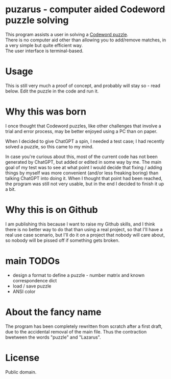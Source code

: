 # puzarus - computer aided Codeword puzzle solving

This program assists a user in solving a [Codeword puzzle](https://www.puzzler.com/puzzles-a-z/codeword).  
There is no computer aid other than allowing you to add/remove matches, in a very simple but quite efficient way.  
The user interface is terminal-based.

# Usage
This is still very much a proof of concept, and probably will stay so - read below.
Edit the puzzle in the code and run it.

# Why this was born

I once thought that Codeword puzzles, like other challenges that involve a trial and error process,
may be better enjoyed using a PC than on paper.

When I decided to give ChatGPT a spin, I needed a test case; I had recently solved a puzzle, so this came to my mind.

In case you're curious about this, most of the current code has not been generated by ChatGPT, but added or edited in some way by me.
The main goal of my test was to see at what point I would decide that fixing / adding things by myself
was more convenient (and/or less freaking boring) than talking ChatGPT into doing it.
When I thought that point had been reached, the program was still not very usable,
but in the end I decided to finish it up a bit.

# Why this is on Github

I am publishing this because I want to raise my Github skills, and I think there is no better way to do that than 
using a real project, so that I'll have a real use case scenario,
but I'll do it on a project that nobody will care about, so nobody will be pissed off if something gets broken.

# main TODOs

* design a format to define a puzzle - number matrix and known correspondence dict
* load / save puzzle
* ANSI color

# About the fancy name
The program has been completely rewritten from scratch after a first draft,
due to the accidental removal of the main file.
Thus the contraction bwetween the words "puzzle" and "Lazarus".

# License

Public domain.